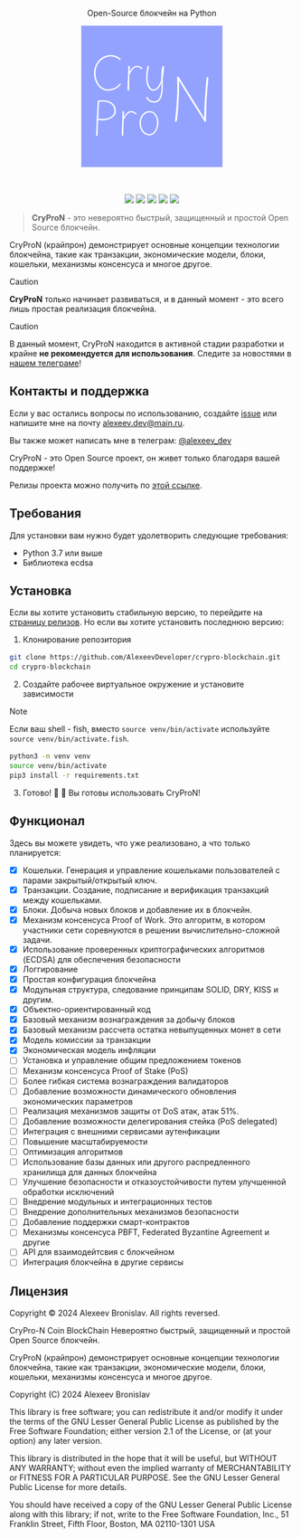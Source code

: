<p align="center">Open-Source блокчейн на Python</p>
<p align='center'>
	<img src="./extra/cryprocoin.png">
</p>
<br>
<p align="center">
    <img src="https://img.shields.io/github/languages/top/AlexeevDeveloper/crypro-blockchain?style=for-the-badge">
    <img src="https://img.shields.io/github/languages/count/AlexeevDeveloper/crypro-blockchain?style=for-the-badge">
    <img src="https://img.shields.io/github/stars/AlexeevDeveloper/crypro-blockchain?style=for-the-badge">
    <img src="https://img.shields.io/github/issues/AlexeevDeveloper/crypro-blockchain?style=for-the-badge">
    <img src="https://img.shields.io/github/last-commit/AlexeevDeveloper/crypro-blockchain?style=for-the-badge">
    </br>
</p>

> **CryProN** - это невероятно быстрый, защищенный и простой Open Source блокчейн. 

CryProN (крайпрон) демонстрирует основные концепции технологии блокчейна, такие как транзакции, экономические модели, блоки, кошельки, механизмы консенсуса и многое другое.

> [!CAUTION]
> **CryProN** только начинает развиваться, и в данный момент - это всего лишь простая реализация блокчейна.

> [!CAUTION]
> В данный момент, CryProN находится в активной стадии разработки и крайне **не рекомендуется для использования**. Следите за новостями в [нашем телеграме](https://t.me/crypro_N)!

## Контакты и поддержка
Если у вас остались вопросы по использованию, создайте [issue](https://github.com/AlexeevDeveloper/crypro-blockchain/issues/new) или напишите мне на почту alexeev.dev@main.ru.

Вы также может написать мне в телеграм: [@alexeev_dev](https://t.me/alexeev_dev)

CryProN - это Open Source проект, он живет только благодаря вашей поддержке!

Релизы проекта можно получить по [этой ссылке](https://github.com/AlexeevDeveloper/crypro-blockchain/releases).

## Требования
Для установки вам нужно будет удолетворить следующие требования:

 + Python 3.7 или выше
 + Библиотека ecdsa

## Установка
Если вы хотите установить стабильную версию, то перейдите на [страницу релизов](https://github.com/AlexeevDeveloper/crypro-blockchain/releases). Но если вы хотите установить последнюю версию:

1. Клонирование репозитория

```bash
git clone https://github.com/AlexeevDeveloper/crypro-blockchain.git
cd crypro-blockchain
```

2. Создайте рабочее виртуальное окружение и установите зависимости

> [!NOTE]
> Если ваш shell - fish, вместо `source venv/bin/activate` используйте `source venv/bin/activate.fish`.

```bash
python3 -m venv venv
source venv/bin/activate
pip3 install -r requirements.txt
```

3. Готово! 💪 🎉  Вы готовы использовать CryProN!

## Функционал
Здесь вы можете увидеть, что уже реализовано, а что только планируется:

 - [x] Кошельки. Генерация и управление кошельками пользователей с парами закрытый/открытый ключ.
 - [x] Транзакции. Создание, подписание и верификация транзакций между кошельками.
 - [x] Блоки. Добыча новых блоков и добавление их в блокчейн.
 - [x] Механизм консенсуса Proof of Work. Это алгоритм, в котором участники сети соревнуются в решении вычислительно-сложной задачи.
 - [x] Использование проверенных криптографических алгоритмов (ECDSA) для обеспечения безопасности
 - [x] Логгирование
 - [x] Простая конфигурация блокчейна
 - [x] Модульная структура, следование принципам SOLID, DRY, KISS и другим.
 - [x] Объектно-ориентированный код
 - [x] Базовый механизм вознаграждения за добычу блоков
 - [x] Базовый механизм рассчета остатка невыпущенных монет в сети
 - [x] Модель комиссии за транзакции
 - [x] Экономическая модель инфляции
 - [ ] Установка и управление общим предложением токенов
 - [ ] Механизм консенсуса Proof of Stake (PoS)
 - [ ] Более гибкая система вознаграждения валидаторов
 - [ ] Добавление возможности динамического обновления экономических параметров
 - [ ] Реализация механизмов защиты от DoS атак, атак 51%.
 - [ ] Добавление возможности делегирования стейка (PoS delegated)
 - [ ] Интеграция с внешними сервисами аутенфикации
 - [ ] Повышение масштабируемости
 - [ ] Оптимизация алгоритмов
 - [ ] Использование базы данных или другого распредленного хранилища для данных блокчейна
 - [ ] Улучшение безопасности и отказоустойчивости путем улучшенной обработки исключений
 - [ ] Внедрение модульных и интеграционных тестов
 - [ ] Внедрение дополнительных механизмов безопасности
 - [ ] Добавление поддержки смарт-контрактов
 - [ ] Механизмы консенсуса PBFT, Federated Byzantine Agreement и другие
 - [ ] API для взаимодейтсвия с блокчейном
 - [ ] Интеграция блокчейна в другие сервисы

## Лицензия
Copyright © 2024 Alexeev Bronislav. All rights reversed.

CryPro-N Coin BlockChain
Невероятно быстрый, защищенный и простой Open Source блокчейн. 

CryProN (крайпрон) демонстрирует основные концепции технологии блокчейна, 
такие как транзакции, экономические модели, блоки, кошельки, механизмы
консенсуса и многое другое.

Copyright (C) 2024  Alexeev Bronislav

This library is free software; you can redistribute it and/or
modify it under the terms of the GNU Lesser General Public
License as published by the Free Software Foundation; either
version 2.1 of the License, or (at your option) any later version.

This library is distributed in the hope that it will be useful,
but WITHOUT ANY WARRANTY; without even the implied warranty of
MERCHANTABILITY or FITNESS FOR A PARTICULAR PURPOSE.  See the GNU
Lesser General Public License for more details.

You should have received a copy of the GNU Lesser General Public
License along with this library; if not, write to the Free Software
Foundation, Inc., 51 Franklin Street, Fifth Floor, Boston, MA  02110-1301 USA
